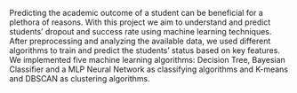 Predicting the academic outcome of a student can be beneficial for a plethora of reasons. With this project we aim to understand and  predict students’ dropout and success rate using machine learning 
techniques. After preprocessing and analyzing the available data, we used different 
algorithms to train and predict the students’ status based on key features. We implemented five machine learning algorithms: 
Decision Tree, Bayesian Classifier and a MLP Neural Network as classifying algorithms and K-means and DBSCAN as clustering algorithms. 

